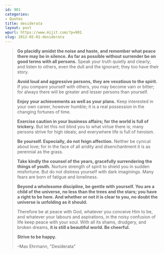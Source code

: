 ```yaml
---
id: 901
categories:
- Quotes
title: desiderata
layout: post
wpurl: https://www.mijit.com/?p=901
slug: 2012-05-01-desiderata
---
```

<blockquote><strong>Go placidly amidst the noise and haste, and remember what peace there may be in silence. As far as possible without surrender be on good terms with all persons.</strong> Speak your truth quietly and clearly; and listen to others, even the dull and the ignorant; they too have their story.

<strong>Avoid loud and aggressive persons, they are vexatious to the spirit.</strong> If you compare yourself with others, you may become vain or bitter; for always there will be greater and lesser persons than yourself.

<strong>Enjoy your achievements as well as your plans.</strong> Keep interested in your own career, however humble; it is a real possession in the changing fortunes of time.

<strong>Exercise caution in your business affairs; for the world is full of trickery.</strong> But let this not blind you to what virtue there is; many persons strive for high ideals; and everywhere life is full of heroism.

<strong>Be yourself. Especially, do not feign affection.</strong> Neither be cynical about love; for in the face of all aridity and disenchantment it is as perennial as the grass.

<strong>Take kindly the counsel of the years, gracefully surrendering the things of youth.</strong> Nurture strength of spirit to shield you in sudden misfortune. But do not distress yourself with dark imaginings. Many fears are born of fatigue and loneliness.

<strong>Beyond a wholesome discipline, be gentle with yourself. You are a child of the universe, no less than the trees and the stars; you have a right to be here.
And whether or not it is clear to you, no doubt the universe is unfolding as it should.</strong>

Therefore be at peace with God, whatever you conceive Him to be, and whatever your labours and aspirations, in the noisy confusion of life keep peace with your soul. With all its shams, drudgery, and broken dreams, <strong>it is still a beautiful world. Be cheerful.</strong>

<strong>Strive to be happy.</strong>

–Max Ehrmann, "Desiderata"</blockquote>
